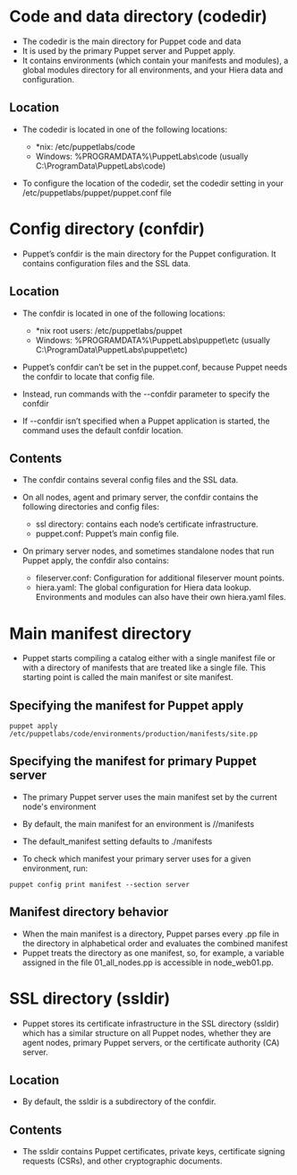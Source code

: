 # Code and data directory (codedir)
- The codedir is the main directory for Puppet code and data
- It is used by the primary Puppet server and Puppet apply.
- It contains environments (which contain your manifests and modules), a global modules directory for all environments, and your Hiera data and configuration.

## Location
- The codedir is located in one of the following locations:
  - *nix: /etc/puppetlabs/code
  - Windows: %PROGRAMDATA%\PuppetLabs\code (usually C:\ProgramData\PuppetLabs\code)

- To configure the location of the codedir, set the  codedir setting in your /etc/puppetlabs/puppet/puppet.conf file



# Config directory (confdir)
- Puppet’s confdir is the main directory for the Puppet configuration. It contains configuration files and the SSL data.

## Location
- The confdir is located in one of the following locations:
  - *nix root users: /etc/puppetlabs/puppet
  - Windows: %PROGRAMDATA%\PuppetLabs\puppet\etc (usually C:\ProgramData\PuppetLabs\puppet\etc)

- Puppet’s confdir can’t be set in the puppet.conf, because Puppet needs the confdir to locate that config file.
- Instead, run commands with the --confdir parameter to specify the confdir
- If --confdir isn’t specified when a Puppet application is started, the command uses the default confdir location.

## Contents
- The confdir contains several config files and the SSL data.

- On all nodes, agent and primary server, the confdir contains the following directories and config files:
  - ssl directory: contains each node’s certificate infrastructure.
  - puppet.conf: Puppet’s main config file.
  
- On primary server nodes, and sometimes standalone nodes that run Puppet apply, the confdir also contains:
  - fileserver.conf: Configuration for additional fileserver mount points.
  - hiera.yaml: The global configuration for Hiera data lookup. Environments and modules can also have their own hiera.yaml files.



# Main manifest directory
- Puppet starts compiling a catalog either with a single manifest file or with a directory of manifests that are treated like a single file. This starting point is called the main manifest or site manifest.

## Specifying the manifest for Puppet apply
```
puppet apply /etc/puppetlabs/code/environments/production/manifests/site.pp
```


## Specifying the manifest for primary Puppet server
- The primary Puppet server uses the main manifest set by the current node's environment
- By default, the main manifest for an environment is <ENVIRONMENTS DIRECTORY>/<ENVIRONMENT>/manifests
- The default_manifest setting defaults to ./manifests

- To check which manifest your primary server uses for a given environment, run:
```
puppet config print manifest --section server
```

## Manifest directory behavior
- When the main manifest is a directory, Puppet parses every .pp file in the directory in alphabetical order and evaluates the combined manifest
- Puppet treats the directory as one manifest, so, for example, a variable assigned in the file 01_all_nodes.pp is accessible in node_web01.pp.



# SSL directory (ssldir)
- Puppet stores its certificate infrastructure in the SSL directory (ssldir) which has a similar structure on all Puppet nodes, whether they are agent nodes, primary Puppet servers, or the certificate authority (CA) server.

## Location
- By default, the ssldir is a subdirectory of the confdir.

## Contents
- The ssldir contains Puppet certificates, private keys, certificate signing requests (CSRs), and other cryptographic documents.
